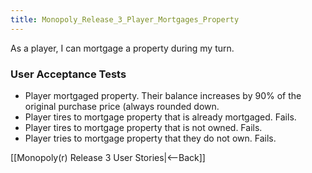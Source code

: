 ```yaml
---
title: Monopoly_Release_3_Player_Mortgages_Property
---
```

As a player, I can mortgage a property during my turn.

### User Acceptance Tests
* Player mortgaged property. Their balance increases by 90% of the original purchase price (always rounded down.
* Player tires to mortgage property that is already mortgaged. Fails.
* Player tires to mortgage property that is not owned. Fails.
* Player tries to mortgage property that they do not own. Fails.

[[Monopoly(r) Release 3 User Stories|<--Back]]
